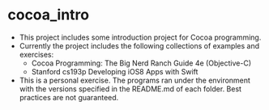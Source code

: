 # cocoa_intro

- This project includes some introduction project for Cocoa programming.
- Currently the project includes the following collections of examples and exercises:
  - Cocoa Programming: The Big Nerd Ranch Guide 4e (Objective-C)
  - Stanford cs193p Developing iOS8 Apps with Swift
- This is a personal exercise. The programs ran under the environment with the versions specified in the README.md of each folder. Best practices are not guaranteed.
